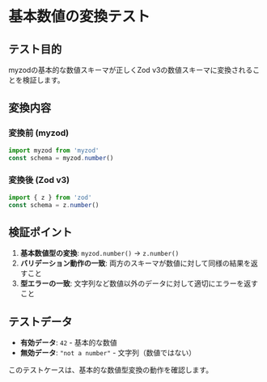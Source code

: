 # 基本数値の変換テスト

## テスト目的

myzodの基本的な数値スキーマが正しくZod v3の数値スキーマに変換されることを検証します。

## 変換内容

### 変換前 (myzod)
```typescript
import myzod from 'myzod'
const schema = myzod.number()
```

### 変換後 (Zod v3)
```typescript
import { z } from 'zod'
const schema = z.number()
```

## 検証ポイント

1. **基本数値型の変換**: `myzod.number()` → `z.number()`
2. **バリデーション動作の一致**: 両方のスキーマが数値に対して同様の結果を返すこと
3. **型エラーの一致**: 文字列など数値以外のデータに対して適切にエラーを返すこと

## テストデータ

- **有効データ**: `42` - 基本的な数値
- **無効データ**: `"not a number"` - 文字列（数値ではない）

このテストケースは、基本的な数値型変換の動作を確認します。